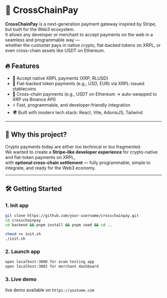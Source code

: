 # 🚀 CrossChainPay

**CrossChainPay** is a next-generation payment gateway inspired by Stripe, but built for the Web3 ecosystem.  
It allows any developer or merchant to accept payments on the web in a seamless and programmable way —  
whether the customer pays in native crypto, fiat-backed tokens on XRPL, or even cross-chain assets like USDT on Ethereum.

## 🔥 Features

- 💸 Accept native XRPL payments (XRP, RLUSD)
- 🏦 Fiat-backed token payments (e.g., USD, EUR) via XRPL-issued stablecoins
- 🌉 Cross-chain payments (e.g., USDT on Ethereum → auto-swapped to XRP via Binance API)
- ⚡ Fast, programmable, and developer-friendly integration
- 🌍 Built with modern tech stack: React, Vite, AdonisJS, Tailwind

---

## 🧠 Why this project?

Crypto payments today are either too technical or too fragmented.  
We wanted to create a **Stripe-like developer experience** for crypto-native and fiat-token payments on XRPL,  
with **optional cross-chain settlement** — fully programmable, simple to integrate, and ready for the Web3 economy.

---

## 🛠 Getting Started

### 1. Init app

```bash
git clone https://github.com/your-username/crosschainpay.git
cd crosschainpay
cd backend && pnpm install && pnpm seed && cd ..

chmod +x init.sh
./init.sh
```

### 2. Launch app
  ```bash
  open localhost:3000 for ecom testing app
  open localhost:3002 for merchant dashboard
  ```

### 3. Live demo
  live demo available on 
    ```
      https://youtume.com 
    ```

